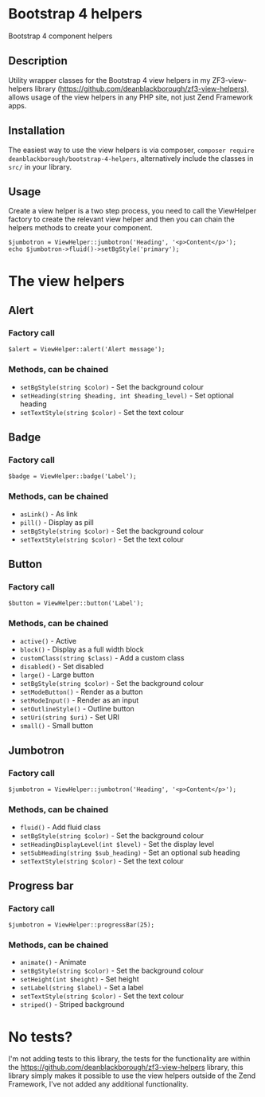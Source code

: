 # Bootstrap 4 helpers

Bootstrap 4 component helpers

## Description

Utility wrapper classes for the Bootstrap 4 view helpers in my ZF3-view-helpers library 
(https://github.com/deanblackborough/zf3-view-helpers), allows usage of the view helpers in any PHP site, 
not just Zend Framework apps.

## Installation

The easiest way to use the view helpers is via composer, `composer require deanblackborough/bootstrap-4-helpers`, 
alternatively include the classes in `src/` in your library.

## Usage

Create a view helper is a two step process, you need to call the ViewHelper factory to create the relevant 
view helper and then you can chain the helpers methods to create your component.

```
$jumbotron = ViewHelper::jumbotron('Heading', '<p>Content</p>');
echo $jumbotron->fluid()->setBgStyle('primary');
``` 

# The view helpers

## Alert 

### Factory call

```
$alert = ViewHelper::alert('Alert message');
```

### Methods, can be chained

* ```setBgStyle(string $color)``` - Set the background colour
* ```setHeading(string $heading, int $heading_level)``` - Set optional heading
* ```setTextStyle(string $color)``` - Set the text colour

## Badge 

### Factory call

```
$badge = ViewHelper::badge('Label');
```

### Methods, can be chained

* ```asLink()``` - As link
* ```pill()``` - Display as pill
* ```setBgStyle(string $color)``` - Set the background colour
* ```setTextStyle(string $color)``` - Set the text colour

## Button 

### Factory call

```
$button = ViewHelper::button('Label');
```

### Methods, can be chained

* ```active()``` - Active
* ```block()``` - Display as a full width block
* ```customClass(string $class)``` - Add a custom class
* ```disabled()``` - Set disabled
* ```large()``` - Large button
* ```setBgStyle(string $color)``` - Set the background colour
* ```setModeButton()``` -  Render as a button
* ```setModeInput()``` - Render as an input
* ```setOutlineStyle()``` - Outline button
* ```setUri(string $uri)``` - Set URI
* ```small()``` - Small button

## Jumbotron 

### Factory call

```
$jumbotron = ViewHelper::jumbotron('Heading', '<p>Content</p>');
```

### Methods, can be chained

* ```fluid()``` - Add fluid class
* ```setBgStyle(string $color)``` - Set the background colour
* ```setHeadingDisplayLevel(int $level)``` - Set the display level
* ```setSubHeading(string $sub_heading)``` - Set an optional sub heading
* ```setTextStyle(string $color)``` - Set the text colour

## Progress bar 

### Factory call

```
$jumbotron = ViewHelper::progressBar(25);
```

### Methods, can be chained

* ```animate()``` - Animate
* ```setBgStyle(string $color)``` - Set the background colour
* ```setHeight(int $height)``` - Set height
* ```setLabel(string $label)``` - Set a label
* ```setTextStyle(string $color)``` - Set the text colour
* ```striped()``` - Striped background


# No tests?

I'm not adding tests to this library, the tests for the functionality are within the 
https://github.com/deanblackborough/zf3-view-helpers library, this library simply makes it possible to use 
the view helpers outside of the Zend Framework, I've not added any additional functionality.

